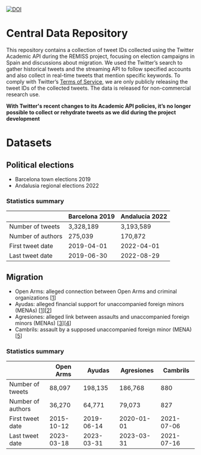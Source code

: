 [![DOI](https://zenodo.org/badge/DOI/10.5281/zenodo.14201518.svg)](https://doi.org/10.5281/zenodo.14201518)

# Central Data Repository
This repository contains a collection of tweet IDs collected using the Twitter Academic API during the REMISS project, 
focusing on election campaigns in Spain and discussions about migration. We used the Twitter’s search to 
gather historical tweets and the streaming API to follow specified accounts and also collect in real-time tweets that 
mention specific keywords. To comply with Twitter’s [Terms of Service](https://developer.twitter.com/en/developer-terms/agreement-and-policy), 
we are only publicly releasing the tweet IDs of the collected tweets. The data is released for non-commercial research use. 

**With Twitter's recent changes to its Academic API policies, it’s no longer possible to collect or rehydrate tweets 
as we did during the project development**

# Datasets
## Political elections
- Barcelona town elections 2019
- Andalusia regional elections 2022

### Statistics summary
|                   | Barcelona 2019    | Andalucia 2022    |
| --                | ----              | ----              |
| Number of tweets  | 3,328,189         | 3,193,589         |
| Number of authors | 275,039           | 170,872           |
| First tweet date  | 2019-04-01        | 2022-04-01        |
| Last tweet date   | 2019-06-30        | 2022-08-29        |

## Migration
- Open Arms: alleged connection between Open Arms and criminal organizations [[1]]
- Ayudas: alleged financial support for unaccompanied foreign minors (MENAs) [[1]][[2]]
- Agresiones: alleged link between assaults and unaccompanied foreign minors (MENAs) [[3]][[4]]
- Cambrils: assault by a supposed unaccompanied foreign minor (MENA) [[5]]

### Statistics summary
|                   | Open Arms     | Ayudas        | Agresiones    | Cambrils      |
| --                | ----          | ----          | ----          | ----          |
| Number of tweets  | 88,097        | 198,135       | 186,768       | 880           |
| Number of authors | 36,270        | 64,771        | 79,073        | 827           |
| First tweet date  | 2015-10-12    | 2019-06-14    | 2020-01-01    | 2021-07-06    |![](../../../Desktop/metriques-1.png)
| Last tweet date   | 2023-03-18    | 2023-03-31    | 2023-03-31    | 2021-07-16    |

[1]: https://www.newtral.es/verificamos-varios-de-los-tuits-de-vox-sobre-el-open-arms-durante-el-discurso-de-calvo/20190829/
[2]: https://www.verificat.cat/fact-check/els-menors-no-acompanyats-no-cobren-1.125-euros-al-mes-a-la-comunitat-valenciana-com-afirma-un-tuit-viral
[3]: https://www.verificat.cat/fact-check/les-comunitats-autonomes-amb-mes-violacions-grupals-no-son-les-que-tenen-mes-presencia-de-menors-estrangers-no-acompanyats
[4]: https://www.verificat.cat/fact-check/andalusia-no-acumula-el-75-de-les-violacions-despanya-ni-la-majoria-son-comeses-per-estrangers
[5]: https://www.verificat.cat/fact-check/el-jove-que-va-agredir-el-conserge-dun-hotel-de-cambrils-no-es-un-menor-estranger-no-acompanyat
